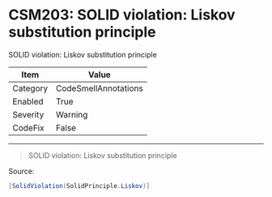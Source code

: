 # CSM203: SOLID violation: Liskov substitution principle

SOLID violation: Liskov substitution principle

|Item|Value|
|-|-|
|Category|CodeSmellAnnotations|
|Enabled|True|
|Severity|Warning|
|CodeFix|False|
---

> SOLID violation: Liskov substitution principle


Source:
```cs
[SolidViolation(SolidPrinciple.Liskov)]
```